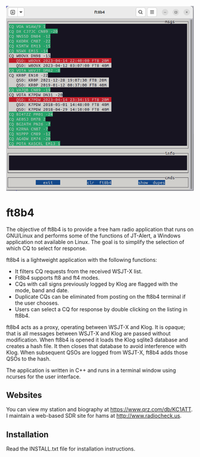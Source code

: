 
![ft8b4 screen image](https://github.com/gkcambr/ft8b4/blob/main/ft8b4.png?raw=true)
      
# ft8b4
    
The objective of ft8b4 is to provide a free ham radio application that runs on GNU/Linux and performs some of the functions of JT-Alert, a Windows application not available on Linux. The goal is to simplify the selection of which CQ to select for response.  
  
ft8b4 is a lightweight application with the following functions:  
  
  * It filters CQ requests from the received WSJT-X list.  
  * Ft8b4 supports ft8 and ft4 modes.
  * CQs with call signs previously logged by Klog are flagged with the mode, band and date.
  * Duplicate CQs can be eliminated from posting on the ft8b4 terminal if the user chooses.  
  * Users can select a CQ for response by double clicking on the listing in ft8b4.
  
ft8b4 acts as a proxy, operating between WSJT-X and Klog. It is opaque; that is all messages between WSJT-X and Klog are passed without modification. When ft8b4 is opened it loads the Klog sqlite3 database and creates a hash file. It then closes that database to avoid interference with Klog. When subsequent QSOs are logged from WSJT-X, ft8b4 adds those QSOs to the hash.  
  
The application is written in C++ and runs in a terminal window using ncurses for the user interface.
## Websites
    
You can view my station and biography at <https://www.qrz.com/db/KC1ATT>.  
I maintain a web-based SDR site for hams at <http://www.radiocheck.us>.  
## Installation
    
Read the INSTALL.txt file for installation instructions.
